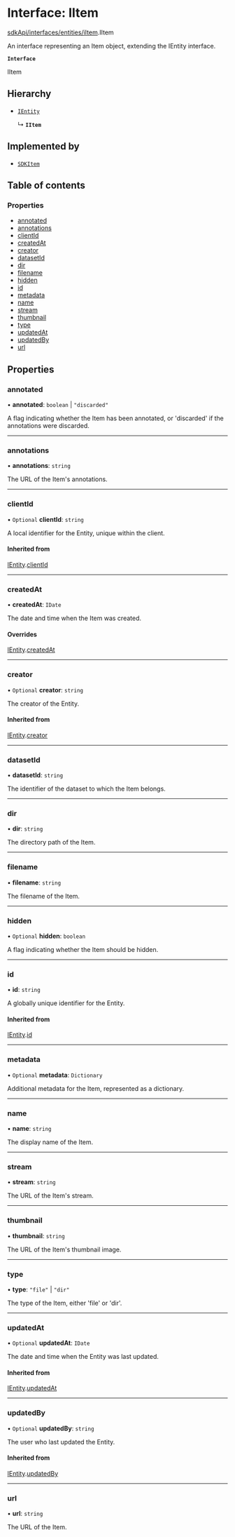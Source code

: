 # Interface: IItem

[sdkApi/interfaces/entities/iItem](../modules/sdkApi_interfaces_entities_iItem.md).IItem

An interface representing an Item object, extending the IEntity interface.

**`Interface`**

IItem

## Hierarchy

- [`IEntity`](sdkApi_interfaces_entities_base.IEntity.md)

  ↳ **`IItem`**

## Implemented by

- [`SDKItem`](../classes/sdkApi_interfaces_entities_iItem.SDKItem.md)

## Table of contents

### Properties

- [annotated](sdkApi_interfaces_entities_iItem.IItem.md#annotated)
- [annotations](sdkApi_interfaces_entities_iItem.IItem.md#annotations)
- [clientId](sdkApi_interfaces_entities_iItem.IItem.md#clientid)
- [createdAt](sdkApi_interfaces_entities_iItem.IItem.md#createdat)
- [creator](sdkApi_interfaces_entities_iItem.IItem.md#creator)
- [datasetId](sdkApi_interfaces_entities_iItem.IItem.md#datasetid)
- [dir](sdkApi_interfaces_entities_iItem.IItem.md#dir)
- [filename](sdkApi_interfaces_entities_iItem.IItem.md#filename)
- [hidden](sdkApi_interfaces_entities_iItem.IItem.md#hidden)
- [id](sdkApi_interfaces_entities_iItem.IItem.md#id)
- [metadata](sdkApi_interfaces_entities_iItem.IItem.md#metadata)
- [name](sdkApi_interfaces_entities_iItem.IItem.md#name)
- [stream](sdkApi_interfaces_entities_iItem.IItem.md#stream)
- [thumbnail](sdkApi_interfaces_entities_iItem.IItem.md#thumbnail)
- [type](sdkApi_interfaces_entities_iItem.IItem.md#type)
- [updatedAt](sdkApi_interfaces_entities_iItem.IItem.md#updatedat)
- [updatedBy](sdkApi_interfaces_entities_iItem.IItem.md#updatedby)
- [url](sdkApi_interfaces_entities_iItem.IItem.md#url)

## Properties

### annotated

• **annotated**: `boolean` \| ``"discarded"``

A flag indicating whether the Item has been annotated, or 'discarded' if
the annotations were discarded.

___

### annotations

• **annotations**: `string`

The URL of the Item's annotations.

___

### clientId

• `Optional` **clientId**: `string`

A local identifier for the Entity, unique within the client.

#### Inherited from

[IEntity](sdkApi_interfaces_entities_base.IEntity.md).[clientId](sdkApi_interfaces_entities_base.IEntity.md#clientid)

___

### createdAt

• **createdAt**: `IDate`

The date and time when the Item was created.

#### Overrides

[IEntity](sdkApi_interfaces_entities_base.IEntity.md).[createdAt](sdkApi_interfaces_entities_base.IEntity.md#createdat)

___

### creator

• `Optional` **creator**: `string`

The creator of the Entity.

#### Inherited from

[IEntity](sdkApi_interfaces_entities_base.IEntity.md).[creator](sdkApi_interfaces_entities_base.IEntity.md#creator)

___

### datasetId

• **datasetId**: `string`

The identifier of the dataset to which the Item belongs.

___

### dir

• **dir**: `string`

The directory path of the Item.

___

### filename

• **filename**: `string`

The filename of the Item.

___

### hidden

• `Optional` **hidden**: `boolean`

A flag indicating whether the Item should be hidden.

___

### id

• **id**: `string`

A globally unique identifier for the Entity.

#### Inherited from

[IEntity](sdkApi_interfaces_entities_base.IEntity.md).[id](sdkApi_interfaces_entities_base.IEntity.md#id)

___

### metadata

• `Optional` **metadata**: `Dictionary`

Additional metadata for the Item, represented as a dictionary.

___

### name

• **name**: `string`

The display name of the Item.

___

### stream

• **stream**: `string`

The URL of the Item's stream.

___

### thumbnail

• **thumbnail**: `string`

The URL of the Item's thumbnail image.

___

### type

• **type**: ``"file"`` \| ``"dir"``

The type of the Item, either 'file' or 'dir'.

___

### updatedAt

• `Optional` **updatedAt**: `IDate`

The date and time when the Entity was last updated.

#### Inherited from

[IEntity](sdkApi_interfaces_entities_base.IEntity.md).[updatedAt](sdkApi_interfaces_entities_base.IEntity.md#updatedat)

___

### updatedBy

• `Optional` **updatedBy**: `string`

The user who last updated the Entity.

#### Inherited from

[IEntity](sdkApi_interfaces_entities_base.IEntity.md).[updatedBy](sdkApi_interfaces_entities_base.IEntity.md#updatedby)

___

### url

• **url**: `string`

The URL of the Item.
